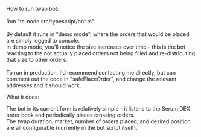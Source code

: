 How to run twap bot:\
\
Run "ts-node src/typescript/bot.ts".\
\
By default it runs in "demo mode", where the orders that would be placed are simply logged to console.\
In demo mode, you'll notice the size increases over time - this is the bot reacting to the not actually placed orders not being filled and re-distributing that size to other orders.\
\
To run in production, I'd recommend contacting me directly, but can comment out the code in "safePlaceOrder", and change the relevant addresses and it should work.

What it does:

The bot in its current form is relatively simple - it listens to the Serum DEX order book and periodically places crossing orders.\
The twap duration, market, number of orders placed, and desired position are all configurable (currently in the bot script itself).
